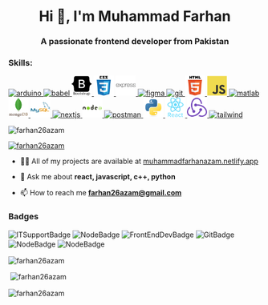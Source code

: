 <style>

</style>
<h1 align="center">Hi 👋, I'm Muhammad Farhan</h1>
<h3 align="center">A passionate frontend developer from Pakistan</h3>

<h3 align="left">Skills:</h3>
<p align="left"> 
<a href="https://www.arduino.cc/" target="_blank" rel="noreferrer"> <img src="https://cdn.worldvectorlogo.com/logos/arduino-1.svg" alt="arduino" width="40" height="40"/> </a>
 <a href="https://babeljs.io/" target="_blank" rel="noreferrer"> <img src="https://www.vectorlogo.zone/logos/babeljs/babeljs-icon.svg" alt="babel" width="40" height="40"/> </a>
  <a href="https://getbootstrap.com" target="_blank" rel="noreferrer"> <img src="https://raw.githubusercontent.com/devicons/devicon/master/icons/bootstrap/bootstrap-plain-wordmark.svg" alt="bootstrap" width="40" height="40"/> </a> 
  <a href="https://www.w3schools.com/css/" target="_blank" rel="noreferrer"> <img src="https://raw.githubusercontent.com/devicons/devicon/master/icons/css3/css3-original-wordmark.svg" alt="css3" width="40" height="40"/> </a> 
  <a href="https://expressjs.com" target="_blank" rel="noreferrer"> <img src="https://raw.githubusercontent.com/devicons/devicon/master/icons/express/express-original-wordmark.svg" alt="express" width="40" height="40"/> </a> 
  <a href="https://www.figma.com/" target="_blank" rel="noreferrer"> <img src="https://www.vectorlogo.zone/logos/figma/figma-icon.svg" alt="figma" width="40" height="40"/> </a> 
  <a href="https://git-scm.com/" target="_blank" rel="noreferrer"> <img src="https://www.vectorlogo.zone/logos/git-scm/git-scm-icon.svg" alt="git" width="40" height="40"/> </a> 
  <a href="https://www.w3.org/html/" target="_blank" rel="noreferrer"> <img src="https://raw.githubusercontent.com/devicons/devicon/master/icons/html5/html5-original-wordmark.svg" alt="html5" width="40" height="40"/> </a> 
  <a href="https://developer.mozilla.org/en-US/docs/Web/JavaScript" target="_blank" rel="noreferrer"> <img src="https://raw.githubusercontent.com/devicons/devicon/master/icons/javascript/javascript-original.svg" alt="javascript" width="40" height="40"/> </a> 
  <a href="https://www.mathworks.com/" target="_blank" rel="noreferrer"> <img src="https://upload.wikimedia.org/wikipedia/commons/2/21/Matlab_Logo.png" alt="matlab" width="40" height="40"/> </a> 
  <a href="https://www.mongodb.com/" target="_blank" rel="noreferrer"> <img src="https://raw.githubusercontent.com/devicons/devicon/master/icons/mongodb/mongodb-original-wordmark.svg" alt="mongodb" width="40" height="40"/> </a> 
  <a href="https://www.mysql.com/" target="_blank" rel="noreferrer"> <img src="https://raw.githubusercontent.com/devicons/devicon/master/icons/mysql/mysql-original-wordmark.svg" alt="mysql" width="40" height="40"/> </a>
   <a href="https://nextjs.org/" target="_blank" rel="noreferrer"> <img src="https://cdn.worldvectorlogo.com/logos/nextjs-2.svg" alt="nextjs" width="40" height="40"/> </a> 
   <a href="https://nodejs.org" target="_blank" rel="noreferrer"> <img src="https://raw.githubusercontent.com/devicons/devicon/master/icons/nodejs/nodejs-original-wordmark.svg" alt="nodejs" width="40" height="40"/> </a> <a href="https://postman.com" target="_blank" rel="noreferrer"> <img src="https://www.vectorlogo.zone/logos/getpostman/getpostman-icon.svg" alt="postman" width="40" height="40"/> </a> <a href="https://www.python.org" target="_blank" rel="noreferrer"> <img src="https://raw.githubusercontent.com/devicons/devicon/master/icons/python/python-original.svg" alt="python" width="40" height="40"/> </a> <a href="https://reactjs.org/" target="_blank" rel="noreferrer"> <img src="https://raw.githubusercontent.com/devicons/devicon/master/icons/react/react-original-wordmark.svg" alt="react" width="40" height="40"/> </a> <a href="https://redux.js.org" target="_blank" rel="noreferrer"> <img src="https://raw.githubusercontent.com/devicons/devicon/master/icons/redux/redux-original.svg" alt="redux" width="40" height="40"/> </a> <a href="https://tailwindcss.com/" target="_blank" rel="noreferrer"> <img src="https://www.vectorlogo.zone/logos/tailwindcss/tailwindcss-icon.svg" alt="tailwind" width="40" height="40"/> </a> </p>

<p align="left"> <img src="https://komarev.com/ghpvc/?username=farhan26azam&label=Profile%20views&color=0e75b6&style=flat" alt="farhan26azam" /> </p>

<p align="left"> <a href="https://github.com/ryo-ma/github-profile-trophy"><img src="https://github-profile-trophy.vercel.app/?username=farhan26azam" alt="farhan26azam" /></a> </p>

- 👨‍💻 All of my projects are available at [muhammadfarhanazam.netlify.app](muhammadfarhanazam.netlify.app)

- 💬 Ask me about **react, javascript, c++, python**

- 📫 How to reach me **farhan26azam@gmail.com**



<h3 align="left">Badges</h3>
<p>
<img align="center" src="https://images.credly.com/size/340x340/images/fb97a12f-c0f1-4f37-9b7d-4a830199fe84/GCC_badge_IT_Support_1000x1000.png" alt="ITSupportBadge" width="120" height="120" />
<img align="center" src="https://images.credly.com/size/340x340/images/482f703c-e221-4667-91e6-4322c3210bc0/image.png" alt="NodeBadge" width="120" height="120" />
<img align="center" src="https://images.credly.com/size/110x110/images/9dcdc294-79a6-47e5-a769-708c29c7c497/image.png" alt="FrontEndDevBadge" width="120" height="120" />
<img align="center" src="https://images.credly.com/size/110x110/images/23859131-d0ff-4f44-900f-bac86165b941/image.png" alt="GitBadge" width="120" height="120" />
<img align="center" src="https://images.credly.com/size/340x340/images/6240e108-1407-4773-8621-cc2e4736d4e6/Web_Development_with_HTML-CSS-JavaScript_Essentials.png" alt="NodeBadge" width="120" height="120" />
<img align="center" src="https://images.credly.com/size/340x340/images/2d178f89-4816-4190-8c4a-3bdbfec9db01/Dev_Skills_Network_-_Cloud_Computing_Core.png" alt="NodeBadge" width="120" height="120" />
  </p>

<p><img align="center" src="https://github-readme-stats.vercel.app/api/top-langs?username=farhan26azam&show_icons=true&locale=en&layout=compact" alt="farhan26azam" /></p>

<p>&nbsp;<img align="center" src="https://github-readme-stats.vercel.app/api?username=farhan26azam&show_icons=true&theme=radical&locale=en&hide_rank=true" alt="farhan26azam" /></p>

<p><img align="center" src="https://github-readme-streak-stats.herokuapp.com/?user=farhan26azam&" alt="farhan26azam" /></p>
